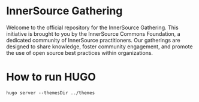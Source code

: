 # InnerSource Gathering

Welcome to the official repository for the InnerSource Gathering. This initiative is brought to you by the InnerSource Commons Foundation, a dedicated community of InnerSource practitioners. Our gatherings are designed to share knowledge, foster community engagement, and promote the use of open source best practices within organizations.


# How to run HUGO

```
hugo server --themesDir ../themes
```